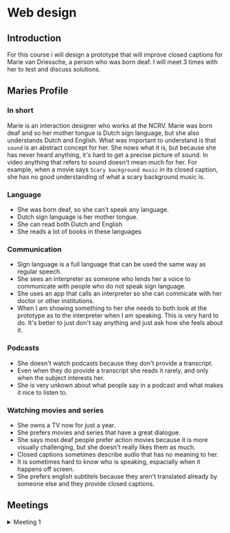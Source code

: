 # Web design
## Introduction
For this course i will design a prototype that will improve closed captions for Marie van Driessche, a person who was born deaf. I will meet 3 times with her to test and discuss solutions. 

## Maries Profile
### In short
Marie is an interaction designer who works at the NCRV. Marie was born deaf and so her mother tongue is Dutch sign language, but she also understands Dutch and English. What was important to understand is that `sound` is an abstract concept for her. She nows what it is, but because she has never heard anything, it's hard to get a precise picture of sound. In video anything that refers to sound doesn't mean much for her. For example, when a movie says `Scary background music` in its closed caption, she has no good understanding of what a scary background music is.

### Language
* She was born deaf, so she can't speak any language.
* Dutch sign language is her mother tongue. 
* She can read both Dutch and English
* She reads a lot of books in these languages

### Communication
* Sign language is a full language that can be used the same way as regular speech.
* She sees an interpreter as someone who lends her a voice to communicate with people who do not speak sign language.
* She uses an app that calls an interpreter so she can commicate with her doctor or other institutions.
* When I am showing something to her she needs to both look at the prototype as to the interpreter when I am speaking. This is very hard to do. It's better to just don't say anything and just ask how she feels about it.

### Podcasts
* She doesn't watch podcasts because they don't provide a transcript.
* Even when they do provide a transcript she reads it rarely, and only when the subject interests her.
* She is very unkown about what people say in a podcast and what makes it nice to listen to.

### Watching movies and series
* She owns a TV now for just a year.
* She prefers movies and series that have a great dialogue.
* She says most deaf people prefer action movies because it is more visually challenging, but she doesn't really likes them as much.
* Closed captions sometimes describe audio that has no meaning to her.
* It is sometimes hard to know who is speaking, espacially when it happens off screen.
* She prefers english subtitels because they aren't translated already by someone else and they provide closed captions.


## Meetings
<details>
<summary>Meeting 1</summary>
  
### Testing hypotheses
#### Different voice pitches can't translate to sign language
It can, interpreters use mimics and face expressions to add emotions / pitch differences.

#### Closed captions don't always explain what is going on in the background.
Yes, for deaf people some captions do not make any sense. Captions such as `scary background music` can't be interpreted by someone who has never heard music to begin with. Which doesn't mean they can't experience sound in some way. Displaying rithm can provide extra context to a scenario. When the music is loud, like in a cinema, see can feel vibrations coming from the speakers, which also give the scenario extra depth. For example, it can indicate loud music playing in a bar, which tells her people can't hear eachother very well.

#### Text or emoji's can help to visualise emotion
It can, but you should be careful. Emotions are subjective and so interpreted differently per individual. A winking emoji can mean lots of things. Also color coded text can be easily misinterpreted. Colors as red can mean loud or angry for example. Colors like green and blue are even harder to define.

</details>
